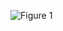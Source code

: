 ![Figure 1](https://user-images.githubusercontent.com/109724570/232186915-21048ca1-4646-42a7-9d5a-cb74af9e6db1.png)
